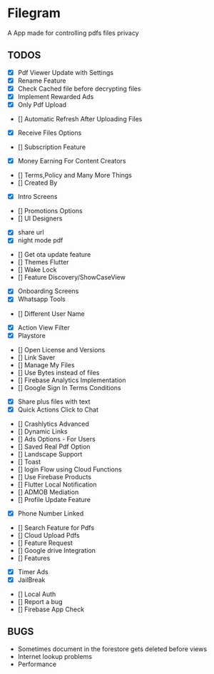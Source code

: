 # Filegram

A App made for controlling pdfs files privacy

## TODOS

- [x] Pdf Viewer Update with Settings
- [x] Rename Feature
- [x] Check Cached file before decrypting files
- [x] Implement Rewarded Ads
- [x] Only Pdf Upload
- [] Automatic Refresh After Uploading Files
- [x] Receive Files Options
- [] Subscription Feature
- [x] Money Earning For Content Creators
- [] Terms,Policy and Many More Things
- [] Created By
- [x] Intro Screens
- [] Promotions Options
- [] UI Designers
- [x] share url
- [x] night mode pdf
- [] Get ota update feature
- [] Themes Flutter
- [] Wake Lock
- [] Feature Discovery/ShowCaseView
- [x] Onboarding Screens
- [x] Whatsapp Tools
- [] Different User Name
- [x] Action View Filter
- [x] Playstore
- [] Open License and Versions
- [] Link Saver
- [] Manage My Files
- [] Use Bytes instead of files
- [] Firebase Analytics Implementation
- [] Google Sign In Terms Conditions
- [x] Share plus files with text
- [x] Quick Actions Click to Chat
- [] Crashlytics Advanced
- [] Dynamic Links
- [] Ads Options - For Users
- [] Saved Real Pdf Option
- [] Landscape Support
- [] Toast
- [] login Flow using Cloud Functions
- [] Use Firebase Products
- [] Flutter Local Notification
- [] ADMOB Mediation
- [] Profile Update Feature
- [x] Phone Number Linked
- [] Search Feature for Pdfs
- [] Cloud Upload Pdfs
- [] Feature Request
- [] Google drive Integration
- [] Features
- [x] Timer Ads
- [x] JailBreak
- [] Local Auth
- [] Report a bug
- [] Firebase App Check

## BUGS

- Sometimes document in the forestore gets deleted before views
- Internet lookup problems
- Performance
